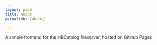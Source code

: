 ```yaml
---
layout: page
title: About
permalink: /about/

---
```

A simple frontend for the HBCatalog fileserver, hosted on GitHub Pages